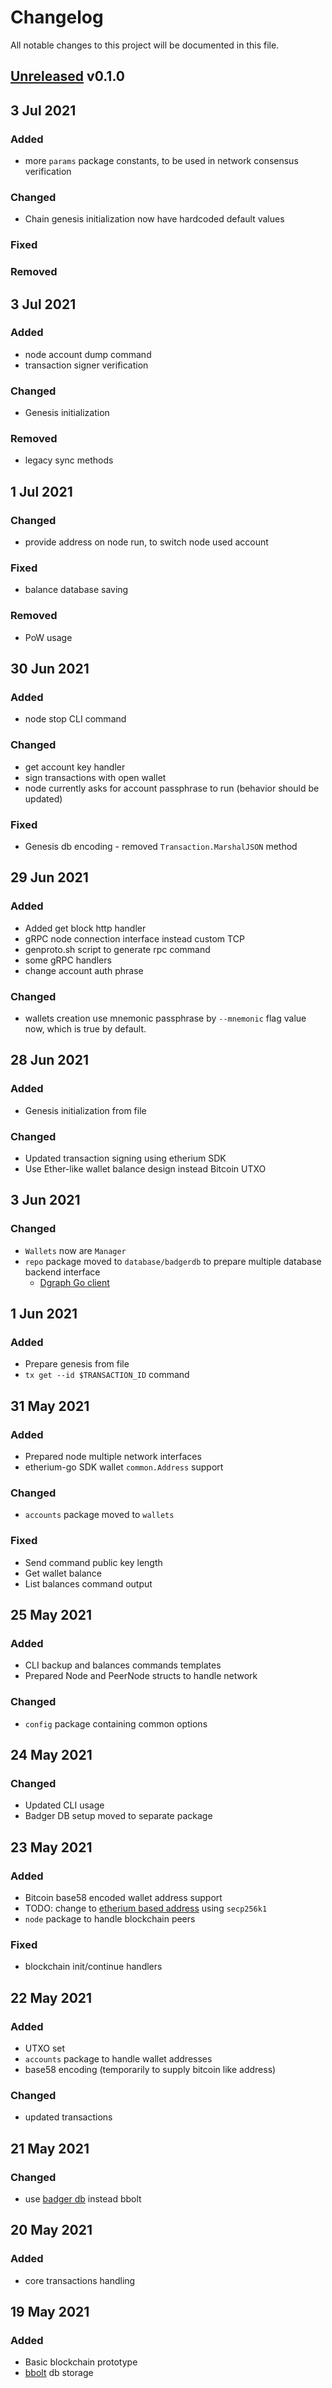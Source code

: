 # Changelog
All notable changes to this project will be documented in this file.


## [Unreleased] v0.1.0


## 3 Jul 2021

### Added
- more `params` package constants, to be used in network consensus verification

### Changed
- Chain genesis initialization now have hardcoded default values 

### Fixed

### Removed


## 3 Jul 2021

### Added
- node account dump command
- transaction signer verification

### Changed
- Genesis initialization

### Removed
- legacy sync methods


## 1 Jul 2021

### Changed
- provide address on node run, to switch node used account

### Fixed
- balance database saving

### Removed
- PoW usage


## 30 Jun 2021

### Added
- node stop CLI command

### Changed
- get account key handler
- sign transactions with open wallet
- node currently asks for account passphrase to run (behavior should be updated)

### Fixed
- Genesis db encoding - removed `Transaction.MarshalJSON` method


## 29 Jun 2021

### Added
- Added get block http handler
- gRPC node connection interface instead custom TCP
- genproto.sh script to generate rpc command
- some gRPC handlers
- change account auth phrase

### Changed
- wallets creation use mnemonic passphrase by `--mnemonic` 
  flag value now, which is true by default.


## 28 Jun 2021

### Added
- Genesis initialization from file

### Changed
- Updated transaction signing using etherium SDK
- Use Ether-like wallet balance design instead Bitcoin UTXO


## 3 Jun 2021

### Changed
- `Wallets` now are `Manager`
- `repo` package moved to `database/badgerdb` 
  to prepare multiple database backend interface
  - [Dgraph Go client](https://github.com/dgraph-io/dgo)


## 1 Jun 2021

### Added
- Prepare genesis from file
- `tx get --id $TRANSACTION_ID` command


## 31 May 2021

### Added
- Prepared node multiple network interfaces
- etherium-go SDK wallet `common.Address` support

### Changed
- `accounts` package moved to `wallets`

### Fixed
- Send command public key length
- Get wallet balance
- List balances command output


## 25 May 2021

### Added
- CLI backup and balances commands templates
- Prepared Node and PeerNode structs to handle network

### Changed
- `config` package containing common options


## 24 May 2021

### Changed
- Updated CLI usage
- Badger DB setup moved to separate package


## 23 May 2021

### Added
- Bitcoin base58 encoded wallet address support
- TODO: change to [etherium based address](https://pkg.go.dev/github.com/ethereum/go-ethereum/crypto/secp256k1) using `secp256k1`
- `node` package to handle blockchain peers

### Fixed
- blockchain init/continue handlers


## 22 May 2021

### Added
- UTXO set
- `accounts` package to handle wallet addresses
- base58 encoding (temporarily to supply bitcoin like address)

### Changed
- updated transactions


## 21 May 2021

### Changed
- use [badger db](https://github.com/dgraph-io/badger) instead bbolt


## 20 May 2021

### Added
- core transactions handling


## 19 May 2021

### Added
- Basic blockchain prototype
- [bbolt](https://github.com/etcd-io/bbolt) db storage


[Unreleased]: https://github.com/rovergulf/engine/v0.1.0...main
[v0.2.0]: https://github.com/rovergulf/engine/compare/v0.1.0...v0.2.0
[v0.0.1]: https://github.com/rovergulf/engine/tree/v0.1.0

